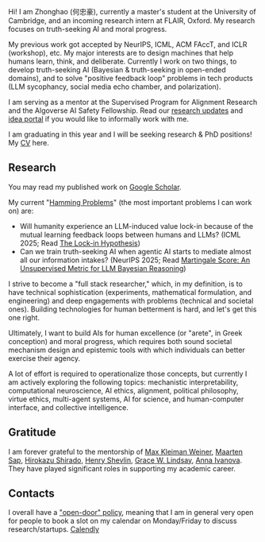 
Hi! I am Zhonghao (何忠豪), currently a master's student at the University of Cambridge, and an incoming research intern at FLAIR, Oxford. My research focuses on truth-seeking AI and moral progress.

My previous work got accepted by NeurIPS, ICML, ACM FAccT, and ICLR (workshop), etc. My major interests are to design machines that help humans learn, think, and deliberate. Currently I work on two things, to develop truth-seeking AI (Bayesian & truth-seeking in open-ended domains), and to solve "positive feedback loop" problems in tech products (LLM sycophancy, social media echo chamber, and polarization).

I am serving as a mentor at the Supervised Program for Alignment Research and the Algoverse AI Safety Fellowship. Read our [research updates](https://tinyurl.com/prevailai) and [idea portal](https://docs.google.com/document/d/17HGZ8M8QY5Lvna3Cxp83U6uXNMbnWRJWA1t3dE6yoco/edit?tab=t.0) if you would like to informally work with me.

I am graduating in this year and I will be seeking research & PhD positions! My [CV](Zhonghao_CV_2025.pdf) here.

## Research

You may read my published work on [Google Scholar](https://scholar.google.com/citations?user=PuUcZTYAAAAJ&hl=en&oi=ao).

My current "[Hamming Problems](https://www.cs.virginia.edu/~robins/YouAndYourResearch.html)" (the most important problems I can work on) are:

- Will humanity experience an LLM-induced value lock-in because of the mutual learning feedback loops between humans and LLMs? (ICML 2025; Read [The Lock-in Hypothesis](https://thelockinhypothesis.com))
- Can we train truth-seeking AI when agentic AI starts to mediate almost all our information intakes? (NeurIPS 2025; Read [Martingale Score: An Unsupervised Metric for LLM Bayesian Reasoning](https://tinyurl.com/martingalescore))

I strive to become a "full stack researcher," which, in my definition, is to have technical sophistication (experiments, mathematical formulation, and engineering) and deep engagements with problems (technical and societal ones). Building technologies for human betterment is hard, and let's get this one right.

Ultimately, I want to build AIs for human excellence (or "arete", in Greek conception) and moral progress, which requires both sound societal mechanism design and epistemic tools with which individuals can better exercise their agency.

A lot of effort is required to operationalize those concepts, but currently I am actively exploring the following topics: mechanistic interpretability, computational neuroscience, AI ethics, alignment, political philosophy, virtue ethics, multi-agent systems, AI for science, and human-computer interface, and collective intelligence.

## Gratitude

I am forever grateful to the mentorship of [Max Kleiman Weiner](https://faculty.washington.edu/maxkw/), [Maarten Sap](https://maartensap.com/), [Hirokazu Shirado](https://www.shirado.net/), [Henry Shevlin](https://henryshevlin.com/), [Grace W. Lindsay](https://gracewlindsay.com/), [Anna Ivanova](https://anna-ivanova.net/). They have played significant roles in supporting my academic career.

## Contacts

I overall have a ["open-door" policy](https://www.cs.virginia.edu/~robins/YouAndYourResearch.html#:~:text=Another%20trait%2C%20it,they%20miss%20fame.), meaning that I am in general very open for people to book a slot on my calendar on Monday/Friday to discuss research/startups. [Calendly](https://calendly.com/hezhonghao) <!---You may drop me an email at hezhonghao2030@gmail.com--->
